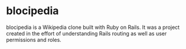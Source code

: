 # blocipedia
blocipedia is a Wikipedia clone built with Ruby on Rails. It was a project created in the effort of understanding Rails routing as well as user permissions and roles.

